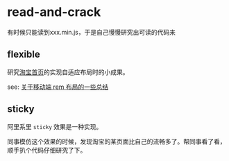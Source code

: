 # read-and-crack

有时候只能读到xxx.min.js，于是自己慢慢研究出可读的代码来

## flexible

研究[淘宝首页](http://m.taobao.com)的实现自适应布局时的小成果。

see: [关于移动端 rem 布局的一些总结](https://segmentfault.com/a/1190000003690140)


## sticky

阿里系里 ``sticky`` 效果是一种实现。

同事模仿这个效果的时候，发现淘宝的某页面比自己的流畅多了。帮同事看了看，顺手扒个代码仔细研究了下。
